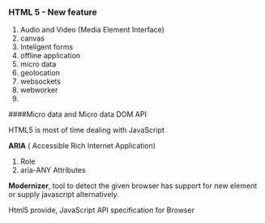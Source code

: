 ### HTML 5 - New feature

1. Audio and Video (Media Element Interface)
2. canvas
3. Inteligent forms
4. offline application
5. micro data
6. geolocation
7. websockets
8. webworker
9. 

####Micro data and Micro data DOM API


HTML5 is most of time dealing with JavaScript


**ARIA** ( Accessible Rich Internet Application) 
 1. Role
 2. aria-ANY Attributes

**Modernizer**, tool to detect the given browser has support for new element or supply javascript alternatively.

Html5  provide, JavaScript API specification for Browser



